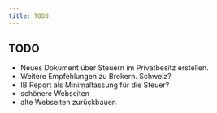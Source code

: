 ```yaml
---
title: TODO
---
```



TODO
----

- Neues Dokument über Steuern im Privatbesitz erstellen.
- Weitere Empfehlungen zu Brokern. Schweiz?
- IB Report als Minimalfassung für die Steuer?
- schönere Webseiten
- alte Webseiten zurückbauen

